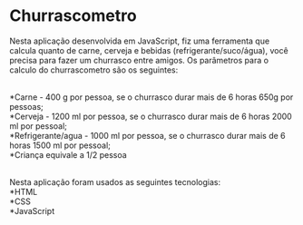 # Churrascometro

Nesta aplicação desenvolvida em JavaScript, fiz uma ferramenta que calcula quanto de carne, cerveja e bebidas (refrigerante/suco/água), você precisa para fazer um churrasco entre amigos. Os parâmetros para o calculo do churrascometro são os seguintes:<br><br>

*Carne - 400 g por pessoa, se o churrasco durar mais de 6 horas 650g por pessoas;<br>
*Cerveja - 1200 ml por pessoa, se o churrasco durar mais de 6 horas 2000 ml por pessoal;<br>
*Refrigerante/agua - 1000 ml por pessoa, se o churrasco durar mais de 6 horas 1500 ml por pessoal;<br>
*Criança equivale a 1/2 pessoa<br><br>


Nesta aplicação foram usados as seguintes tecnologias:<br>
*HTML<br>
*CSS<br>
*JavaScript
